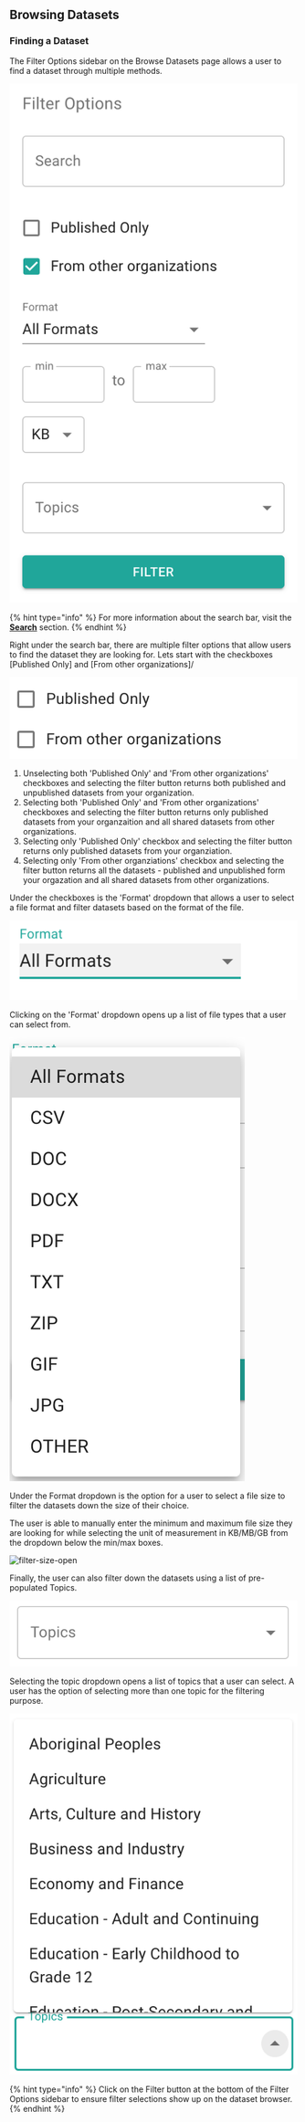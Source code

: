 ## Browsing Datasets

### Finding a Dataset

The Filter Options sidebar on the Browse Datasets page allows a user to find a dataset through multiple methods. 

![filter-options](../images/filter-options-datasetbrowser.png)

{% hint type="info" %}
For more information about the search bar, visit the **[Search](/sections/Search.md)** section.
{% endhint %}

Right under the search bar, there are multiple filter options that allow users to find the dataset they are looking for. Lets start with the checkboxes [Published Only] and [From other organizations]/

![filter-checkboxes](../images/filter-checkboxes.png)

1) Unselecting both 'Published Only' and 'From other organizations' checkboxes and selecting the filter button returns both published and unpublished datasets from your organization.
2) Selecting both 'Published Only' and 'From other organizations' checkboxes and selecting the filter button returns only published datasets from your organzaition and all shared datasets from other organizations.
3) Selecting only 'Published Only' checkbox and selecting the filter button returns only published datasets from your organziation.
4) Selecting only 'From other organziations' checkbox and selecting the filter button returns all the datasets - published and unpublished form your orgazation and all shared datasets from other organizations.

Under the checkboxes is the 'Format' dropdown that allows a user to select a file format and filter datasets based on the format of the file. 

![filter-format](../images/filter-format.png)

Clicking on the 'Format' dropdown opens up a list of file types that a user can select from.

![filter-format-open](../images/filter-format-open.png)

Under the Format dropdown is the option for a user to select a file size to filter the datasets down the size of their choice. 

The user is able to manually enter the minimum and maximum file size they are looking for while selecting the unit of measurement in KB/MB/GB from the dropdown below the min/max boxes. 

![filter-size-open](../images/filter-size-minmax.png)

Finally, the user can also filter down the datasets using a list of pre-populated Topics. 

![topic-filter](../images/topic-filter.png)

Selecting the topic dropdown opens a list of topics that a user can select. A user has the option of selecting more than one topic for the filtering purpose.

![topic-filter-open](../images/topic-open.png)

{% hint type="info" %}
Click on the Filter button at the bottom of the Filter Options sidebar to ensure filter selections show up on the dataset browser.
{% endhint %}

